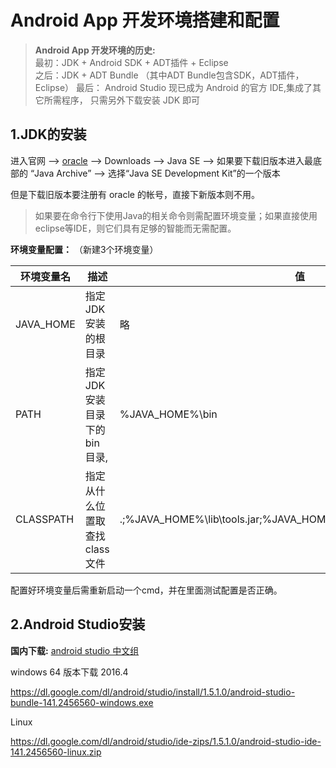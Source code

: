 Android App 开发环境搭建和配置 
=================================================

> **Android App 开发环境的历史:**    
> 最初：JDK + Android SDK + ADT插件 + Eclipse     
> 之后：JDK + ADT Bundle （其中ADT Bundle包含SDK，ADT插件，Eclipse）
> 最后： Android Studio 现已成为 Android 的官方 IDE,集成了其它所需程序， 只需另外下载安装 JDK 即可


1.JDK的安装
-------------------

进入官网 --> [oracle](http://www.oracle.com/) --> Downloads --> Java SE --> 如果要下载旧版本进入最底部的 “Java Archive” --> 选择“Java SE Development Kit”的一个版本

但是下载旧版本要注册有 oracle 的帐号，直接下新版本则不用。




>如果要在命令行下使用Java的相关命令则需配置环境变量；如果直接使用eclipse等IDE，则它们具有足够的智能而无需配置。


**环境变量配置：** （新建3个环境变量）    

|环境变量名  	 | 描述                    |  值 |
|------------|-------------------------|-----|
|JAVA_HOME 	 | 指定JDK安装的根目录   		| 略 |
|PATH        | 指定JDK安装目录下的bin目录, | %JAVA_HOME%\bin  |
|CLASSPATH	 | 指定从什么位置取查找 class 文件 | .;%JAVA_HOME%\lib\tools.jar;%JAVA_HOME%\lib\dt.jar;%JAVA_HOME%\lib |

配置好环境变量后需重新启动一个cmd，并在里面测试配置是否正确。





2.Android Studio安装
--------------------------

**国内下载:** [android studio 中文组](http://tools.android-studio.org/)



windows 64 版本下载  2016.4

<https://dl.google.com/dl/android/studio/install/1.5.1.0/android-studio-bundle-141.2456560-windows.exe>


Linux

https://dl.google.com/dl/android/studio/ide-zips/1.5.1.0/android-studio-ide-141.2456560-linux.zip





 
 